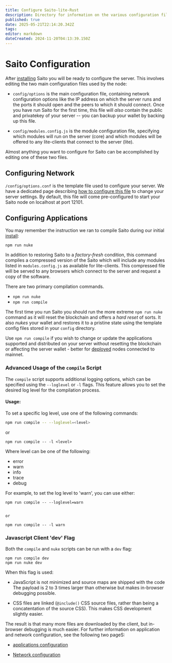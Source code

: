 ```yaml
---
title: Configure Saito-lite-Rust
description: Directory for information on the various configuration files which dictate how a Saito-lite-Rust client operates.
published: true
date: 2025-05-21T22:14:20.342Z
tags: 
editor: markdown
dateCreated: 2024-11-20T04:13:39.150Z
---
```


# Saito Configuration

After [installing](/install) Saito you will be ready to configure the server. This involves editing the two main configuration files used by the node:

- `config/options` is the main configuration file, containing network configuration options like the IP address on which the server runs and the ports it should open and the peers to which it should connect. Once you have run Saito for the first time, this file will *also* contain the public and privatekey of your server -- you can backup your wallet by backing up this file.

- `config/modules.config.js` is the module configuration file, specifying which modules will run on the server (core) and which modules will be offered to any lite-clients that connect to the server (lite).

Almost anything you want to configure for Saito can be accomplished by editing one of these two files.

## Configuring Network

```/config/options.conf``` is the template file used to configure your server. We have a dedicated page describing [how to configure this file](/config/network) to change your server settings. By default, this file will come pre-configured to start your Saito node on localhost at port 12101.


## Configuring Applications

You may remember the instruction we ran to compile Saito during our initial [install](/install):

```
npm run nuke
```

In addition to restoring Saito to a *factory-fresh* condition, this command compiles a compressed version of the Saito which will include any modules listed in `modules.config.js` as available for lite-clients. This compressed file will be served to any browsers which connect to the server and request a copy of the software.

There are two primary compilation commands. 

- `npm run nuke`
- `npm run compile`

The first time you run Saito you should run the more extreme `npm run nuke` command as it will reset the blockchain and offers a *hard reset* of sorts. It also *nukes* your wallet and restores it to a pristine state using the template config files stored in your `config` directory.

Use `npm run compile` if you wish to change or update the applications supported and distributed on your server without resetting the blockchain or affecting the server wallet - better for [deployed](https://wiki.saito.io/en/tech/deployment) nodes connected to mainnet.

### Advanced Usage of the `compile` Script

The `compile` script supports additional logging options, which can be specified using the `--loglevel` or `-l` flags. This feature allows you to set the desired log level for the compilation process.

#### Usage:

To set a specific log level, use one of the following commands:

```bash
npm run compile -- --loglevel=<level>
```

or 
```
npm run compile -- -l <level>
```

Where level can be one of the following:

- error
- warn
- info
- trace
- debug

For example, to set the log level to 'warn', you can use either:

```
npm run compile -- --loglevel=warn


or

npm run compile -- -l warn

```

### Javascript Client 'dev' Flag

Both the `compile` and `nuke` scripts can be run with a `dev` flag:

```
npm run compile dev
npm run nuke dev
```

When this flag is used:

 * JavaScript is not minimized and source maps are shipped with the code 
   The payload is 2 to 3 times larger than otherwise but makes in-browser 
   debugging possible.
   
 * CSS files are linked (```@include()``` CSS source files, rather than 
   being a concatentation of the source CSS). This makes CSS development
   slightly easier.
   
The result is that many more files are downloaded by the client, but in-browser debugging is much easier. For further information on application and network configuration, see the following two pageS:

- [applications configuration](/config/applications)

- [Network configuration](/config/network)


